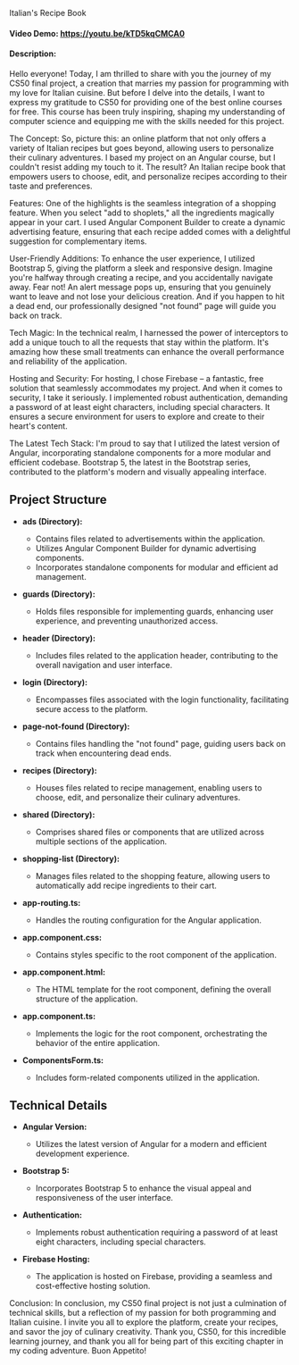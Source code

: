 Italian's Recipe Book

#### Video Demo: https://youtu.be/kTD5kqCMCA0

#### Description:

Hello everyone! Today, I am thrilled to share with you the journey of my CS50 final project, a creation that marries my passion for programming with my love for Italian cuisine. But before I delve into the details, I want to express my gratitude to CS50 for providing one of the best online courses for free. This course has been truly inspiring, shaping my understanding of computer science and equipping me with the skills needed for this project.

The Concept:
So, picture this: an online platform that not only offers a variety of Italian recipes but goes beyond, allowing users to personalize their culinary adventures. I based my project on an Angular course, but I couldn't resist adding my touch to it. The result? An Italian recipe book that empowers users to choose, edit, and personalize recipes according to their taste and preferences.

Features:
One of the highlights is the seamless integration of a shopping feature. When you select "add to shoplets," all the ingredients magically appear in your cart. I used Angular Component Builder to create a dynamic advertising feature, ensuring that each recipe added comes with a delightful suggestion for complementary items.

User-Friendly Additions:
To enhance the user experience, I utilized Bootstrap 5, giving the platform a sleek and responsive design. Imagine you're halfway through creating a recipe, and you accidentally navigate away. Fear not! An alert message pops up, ensuring that you genuinely want to leave and not lose your delicious creation. And if you happen to hit a dead end, our professionally designed "not found" page will guide you back on track.

Tech Magic:
In the technical realm, I harnessed the power of interceptors to add a unique touch to all the requests that stay within the platform. It's amazing how these small treatments can enhance the overall performance and reliability of the application.

Hosting and Security:
For hosting, I chose Firebase – a fantastic, free solution that seamlessly accommodates my project. And when it comes to security, I take it seriously. I implemented robust authentication, demanding a password of at least eight characters, including special characters. It ensures a secure environment for users to explore and create to their heart's content.

The Latest Tech Stack:
I'm proud to say that I utilized the latest version of Angular, incorporating standalone components for a more modular and efficient codebase. Bootstrap 5, the latest in the Bootstrap series, contributed to the platform's modern and visually appealing interface.

## Project Structure

- **ads (Directory):**

  - Contains files related to advertisements within the application.
  - Utilizes Angular Component Builder for dynamic advertising components.
  - Incorporates standalone components for modular and efficient ad management.

- **guards (Directory):**

  - Holds files responsible for implementing guards, enhancing user experience, and preventing unauthorized access.

- **header (Directory):**

  - Includes files related to the application header, contributing to the overall navigation and user interface.

- **login (Directory):**

  - Encompasses files associated with the login functionality, facilitating secure access to the platform.

- **page-not-found (Directory):**

  - Contains files handling the "not found" page, guiding users back on track when encountering dead ends.

- **recipes (Directory):**

  - Houses files related to recipe management, enabling users to choose, edit, and personalize their culinary adventures.

- **shared (Directory):**

  - Comprises shared files or components that are utilized across multiple sections of the application.

- **shopping-list (Directory):**

  - Manages files related to the shopping feature, allowing users to automatically add recipe ingredients to their cart.

- **app-routing.ts:**

  - Handles the routing configuration for the Angular application.

- **app.component.css:**

  - Contains styles specific to the root component of the application.

- **app.component.html:**

  - The HTML template for the root component, defining the overall structure of the application.

- **app.component.ts:**

  - Implements the logic for the root component, orchestrating the behavior of the entire application.

- **ComponentsForm.ts:**
  - Includes form-related components utilized in the application.

## Technical Details

- **Angular Version:**

  - Utilizes the latest version of Angular for a modern and efficient development experience.

- **Bootstrap 5:**

  - Incorporates Bootstrap 5 to enhance the visual appeal and responsiveness of the user interface.

- **Authentication:**

  - Implements robust authentication requiring a password of at least eight characters, including special characters.

- **Firebase Hosting:**
  - The application is hosted on Firebase, providing a seamless and cost-effective hosting solution.

Conclusion:
In conclusion, my CS50 final project is not just a culmination of technical skills, but a reflection of my passion for both programming and Italian cuisine. I invite you all to explore the platform, create your recipes, and savor the joy of culinary creativity. Thank you, CS50, for this incredible learning journey, and thank you all for being part of this exciting chapter in my coding adventure. Buon Appetito!
